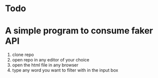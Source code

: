 # Todo

# A simple program to consume faker API


1. clone repo
2. open repo in any editor of your choice
3. open the html file in any browser
4. type any word you want to filter with in the input box